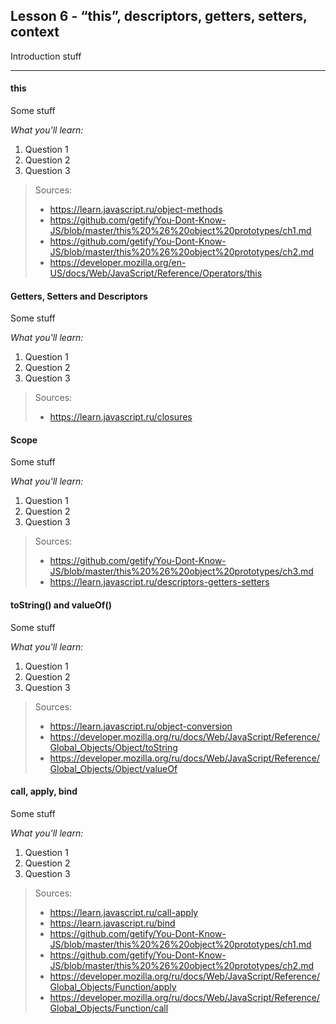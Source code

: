 
Lesson 6 - “this”, descriptors, getters, setters, context
------------------------------------------------------------


Introduction stuff

----------

#### <i class="icon-star"></i> this
Some stuff

*What you'll learn:*

 1. Question 1
 2. Question 2
 3. Question 3
 	
> Sources:
> - https://learn.javascript.ru/object-methods
> - https://github.com/getify/You-Dont-Know-JS/blob/master/this%20%26%20object%20prototypes/ch1.md
> - https://github.com/getify/You-Dont-Know-JS/blob/master/this%20%26%20object%20prototypes/ch2.md
> - https://developer.mozilla.org/en-US/docs/Web/JavaScript/Reference/Operators/this

#### <i class="icon-star"></i> Getters, Setters and Descriptors
Some stuff

*What you'll learn:*

 1. Question 1
 2. Question 2
 3. Question 3

> Sources:
> - https://learn.javascript.ru/closures 

#### <i class="icon-star"></i> Scope
Some stuff

*What you'll learn:*

 1. Question 1
 2. Question 2
 3. Question 3

> Sources:
> - https://github.com/getify/You-Dont-Know-JS/blob/master/this%20%26%20object%20prototypes/ch3.md
> - https://learn.javascript.ru/descriptors-getters-setters



#### <i class="icon-star"></i> toString() and valueOf()
Some stuff

*What you'll learn:*

 1. Question 1
 2. Question 2
 3. Question 3

> Sources:
> - https://learn.javascript.ru/object-conversion
> - https://developer.mozilla.org/ru/docs/Web/JavaScript/Reference/Global_Objects/Object/toString
> - https://developer.mozilla.org/ru/docs/Web/JavaScript/Reference/Global_Objects/Object/valueOf

#### <i class="icon-star"></i> call, apply, bind
Some stuff

*What you'll learn:*

 1. Question 1
 2. Question 2
 3. Question 3

> Sources:
> - https://learn.javascript.ru/call-apply
> - https://learn.javascript.ru/bind
> - https://github.com/getify/You-Dont-Know-JS/blob/master/this%20%26%20object%20prototypes/ch1.md
> - https://github.com/getify/You-Dont-Know-JS/blob/master/this%20%26%20object%20prototypes/ch2.md
> - https://developer.mozilla.org/ru/docs/Web/JavaScript/Reference/Global_Objects/Function/apply
> - https://developer.mozilla.org/ru/docs/Web/JavaScript/Reference/Global_Objects/Function/call

